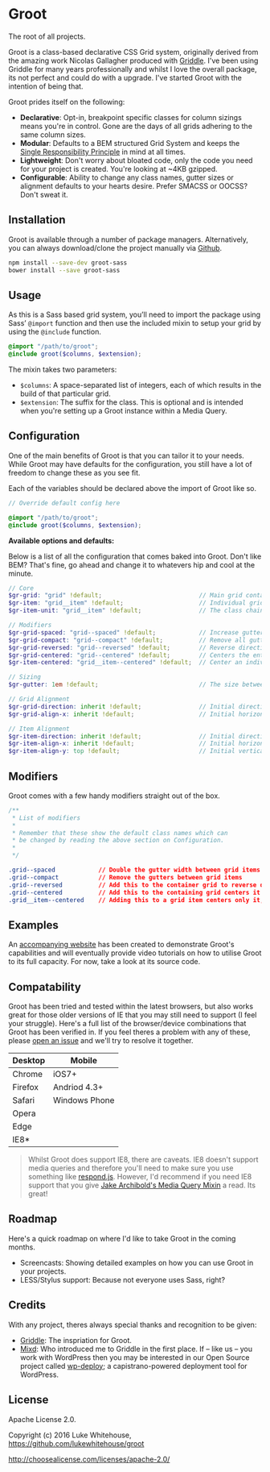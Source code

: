 # Groot
The root of all projects.

Groot is a class-based declarative CSS Grid system, originally derived from the amazing work Nicolas Gallagher produced with [Griddle](https://github.com/necolas/griddle). I've been using Griddle for many years professionally and whilst I love the overall package, its not perfect and could do with a upgrade. I've started Groot with the intention of being that.

Groot prides itself on the following:

- **Declarative**: Opt-in, breakpoint specific classes for column sizings means you're in control. Gone are the days of all grids adhering to the same column sizes.
- **Modular**: Defaults to a BEM structured Grid System and keeps the [Single Responsibility Principle](https://en.wikipedia.org/wiki/Single_responsibility_principle) in mind at all times.
- **Lightweight**: Don't worry about bloated code, only the code you need for your project is created. You're looking at ~4KB gzipped.
- **Configurable**: Ability to change any class names, gutter sizes or alignment defaults to your hearts desire. Prefer SMACSS or OOCSS? Don't sweat it.

## Installation

Groot is available through a number of package managers. Alternatively, you can always download/clone the project manually via [Github](http://github.com/lukewhitehouse/groot).

```sh
npm install --save-dev groot-sass
bower install --save groot-sass
```

## Usage

As this is a Sass based grid system, you’ll need to import the package using Sass’ `@import` function and then use the included mixin to setup your grid by using the `@include` function.

```scss
@import "/path/to/groot";
@include groot($columns, $extension);
```

The mixin takes two parameters:

- `$columns`: A space-separated list of integers, each of which results in the build of that particular grid.
- `$extension`: The suffix for the class. This is optional and is intended when you're setting up a Groot instance within a Media Query.

## Configuration

One of the main benefits of Groot is that you can tailor it to your needs. While Groot may have defaults for the configuration, you still have a lot of freedom to change these as you see fit.

Each of the variables should be declared above the import of Groot like so.

```scss
// Override default config here

@import "/path/to/groot";
@include groot($columns, $extension);
```

**Available options and defaults:**

Below is a list of all the configuration that comes baked into Groot. Don't like BEM? That's fine, go ahead and change it to whatevers hip and cool at the minute.

```scss
// Core
$gr-grid: "grid" !default;                           // Main grid container which holds all elements
$gr-item: "grid__item" !default;                     // Individual grid item/cell/unit/whatever you want to call it.
$gr-item-unit: "grid__item" !default;                // The class chained onto the same element as above which controls the sizing.

// Modifiers
$gr-grid-spaced: "grid--spaced" !default;            // Increase gutter size
$gr-grid-compact: "grid--compact" !default;          // Remove all gutters
$gr-grid-reversed: "grid--reversed" !default;        // Reverse direction of the grid. i.e. direction: rtl;
$gr-grid-centered: "grid--centered" !default;        // Centers the entire Grid, which grid items will inherit.
$gr-item-centered: "grid__item--centered" !default;  // Center an individual item, rather than all items.

// Sizing
$gr-gutter: 1em !default;                            // The size between each grid item. Can use any CSS unit of measurement.

// Grid Alignment
$gr-grid-direction: inherit !default;                // Initial direction of the $gr-grid
$gr-grid-align-x: inherit !default;                  // Initial horizontal alignment of the $gr-grid.

// Item Alignment
$gr-item-direction: inherit !default;                // Initial direction of the $gr-item
$gr-item-align-x: inherit !default;                  // Initial horizontal alignment of the $gr-item
$gr-item-align-y: top !default;                      // Initial vertical alignment of the $gr-item
```

## Modifiers

Groot comes with a few handy modifiers straight out of the box.


```css
/**
 * List of modifiers
 *
 * Remember that these show the default class names which can
 * be changed by reading the above section on Configuration.
 *
 */

.grid--spaced            // Double the gutter width between grid items
.grid--compact           // Remove the gutters between grid items
.grid--reversed          // Add this to the container grid to reverse direction of it.
.grid--centered          // Add this to the containing grid centers it and anything within (through CSS inheritance).
.grid__item--centered    // Adding this to a grid item centers only it, rather than all items.
```


## Examples

An [accompanying website](http://github.com/lukewhitehouse/groot-website) has been created to demonstrate Groot's capabilities and will eventually provide video tutorials on how to utilise Groot to its full capacity. For now, take a look at its source code.

## Compatability
Groot has been tried and tested within the latest browsers, but also works great for those older versions of IE that you may still need to support (I feel your struggle). Here's a full list of the browser/device combinations that Groot has been verified in. If you feel theres a problem with any of these, please [open an issue](https://github.com/lukewhitehouse/groot/issues) and we'll try to resolve it together.

| Desktop       | Mobile        |
| ------------- |---------------|
| Chrome        | iOS7+ | $1600 |
| Firefox       | Andriod 4.3+  |
| Safari        | Windows Phone |
| Opera         |               |
| Edge          |               |
| IE8*          |               |

> Whilst Groot does support IE8, there are caveats. IE8 doesn't support media queries and therefore you'll need to make sure you use something like [respond.js](https://github.com/scottjehl/Respond). However, I'd recommend if you need IE8 support that you give [Jake Archibold's Media Query Mixin](https://jakearchibald.github.io/sass-ie/) a read. Its great!

## Roadmap
Here's a quick roadmap on where I'd like to take Groot in the coming months.
- Screencasts: Showing detailed examples on how you can use Groot in your projects.
- LESS/Stylus support: Because not everyone uses Sass, right?

## Credits

With any project, theres always special thanks and recognition to be given:
- [Griddle](https://github.com/necolas/griddle): The inspriation for Groot.
- [Mixd](http://mixd.co.uk): Who introduced me to Griddle in the first place. If – like us – you work with WordPress then you may be interested in our Open Source project called [wp-deploy](https://github.com/Mixd/wp-deploy); a capistrano-powered deployment tool for WordPress.

## License

Apache License 2.0.

Copyright (c) 2016 Luke Whitehouse, https://github.com/lukewhitehouse/groot

http://choosealicense.com/licenses/apache-2.0/